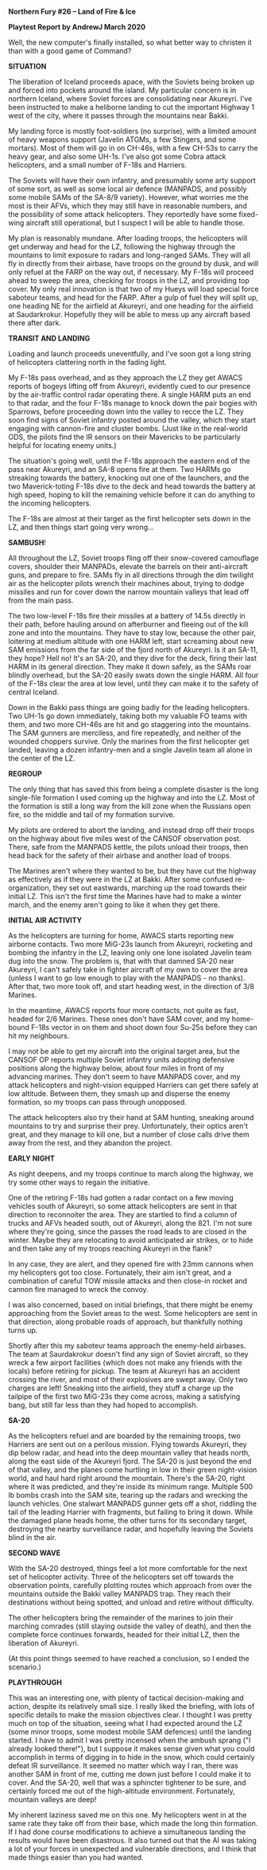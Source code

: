 **Northern Fury \#26 – Land of Fire & Ice**

**<span class="underline">Playtest Report by AndrewJ March 2020</span>**

Well, the new computer's finally installed, so what better way to
christen it than with a good game of Command?

**SITUATION**

The liberation of Iceland proceeds apace, with the Soviets being broken
up and forced into pockets around the island. My particular concern is
in northern Iceland, where Soviet forces are consolidating near
Akureyri. I've been instructed to make a heliborne landing to cut the
important Highway 1 west of the city, where it passes through the
mountains near Bakki.

My landing force is mostly foot-soldiers (no surprise), with a limited
amount of heavy weapons support (Javelin ATGMs, a few Stingers, and some
mortars). Most of them will go in on CH-46s, with a few CH-53s to carry
the heavy gear, and also some UH-1s. I've also got some Cobra attack
helicopters, and a small number of F-18s and Harriers.

The Soviets will have their own infantry, and presumably some arty
support of some sort, as well as some local air defence (MANPADS, and
possibly some mobile SAMs of the SA-8/9 variety). However, what worries
me the most is their AFVs, which they may still have in reasonable
numbers, and the possibility of some attack helicopters. They reportedly
have some fixed-wing aircraft still operational, but I suspect I will be
able to handle those.

My plan is reasonably mundane. After loading troops, the helicopters
will get underway and head for the LZ, following the highway through the
mountains to limit exposure to radars and long-ranged SAMs. They will
all fly in directly from their airbase, have troops on the ground by
dusk, and will only refuel at the FARP on the way out, if necessary. My
F-18s will proceed ahead to sweep the area, checking for troops in the
LZ, and providing top cover. My only real innovation is that two of my
Hueys will load special force saboteur teams, and head for the FARP.
After a gulp of fuel they will split up, one heading NE for the airfield
at Akureyri, and one heading for the airfield at Saudarkrokur. Hopefully
they will be able to mess up any aircraft based there after dark.

**TRANSIT AND LANDING**

Loading and launch proceeds uneventfully, and I've soon got a long
string of helicopters clattering north in the fading light.

My F-18s pass overhead, and as they approach the LZ they get AWACS
reports of bogeys lifting off from Akureyri, evidently cued to our
presence by the air-traffic control radar operating there. A single HARM
puts an end to that radar, and the four F-18s manage to knock down the
pair bogies with Sparrows, before proceeding down into the valley to
recce the LZ. They soon find signs of Soviet infantry posted around the
valley, which they start engaging with cannon-fire and cluster bombs.
(Just like in the real-world ODS, the pilots find the IR sensors on
their Mavericks to be particularly helpful for locating enemy units.)

The situation's going well, until the F-18s approach the eastern end of
the pass near Akureyri, and an SA-8 opens fire at them. Two HARMs go
streaking towards the battery, knocking out one of the launchers, and
the two Maverick-toting F-18s dive to the deck and head towards the
battery at high speed, hoping to kill the remaining vehicle before it
can do anything to the incoming helicopters.

The F-18s are almost at their target as the first helicopter sets down
in the LZ, and then things start going very wrong...

**SAMBUSH**\!

All throughout the LZ, Soviet troops fling off their snow-covered
camouflage covers, shoulder their MANPADs, elevate the barrels on their
anti-aircraft guns, and prepare to fire. SAMs fly in all directions
through the dim twilight air as the helicopter pilots wrench their
machines about, trying to dodge missiles and run for cover down the
narrow mountain valleys that lead off from the main pass.

The two low-level F-18s fire their missiles at a battery of 14.5s
directly in their path, before hauling around on afterburner and fleeing
out of the kill zone and into the mountains. They have to stay low,
because the other pair, loitering at medium altitude with one HARM left,
start screaming about new SAM emissions from the far side of the fjord
north of Akureyri. Is it an SA-11, they hope? Hell no\! It's an SA-20,
and they dive for the deck, firing their last HARM in its general
direction. They make it down safely, as the SAMs roar blindly overhead,
but the SA-20 easily swats down the single HARM. All four of the F-18s
clear the area at low level, until they can make it to the safety of
central Iceland.

Down in the Bakki pass things are going badly for the leading
helicopters. Two UH-1s go down immediately, taking both my valuable FO
teams with them, and two more CH-46s are hit and go staggering into the
mountains. The SAM gunners are merciless, and fire repeatedly, and
neither of the wounded choppers survive. Only the marines from the first
helicopter get landed, leaving a dozen infantry-men and a single Javelin
team all alone in the center of the LZ.

**REGROUP**

The only thing that has saved this from being a complete disaster is the
long single-file formation I used coming up the highway and into the LZ.
Most of the formation is still a long way from the kill zone when the
Russians open fire, so the middle and tail of my formation survive.

My pilots are ordered to abort the landing, and instead drop off their
troops on the highway about five miles west of the CANSOF observation
post. There, safe from the MANPADS kettle, the pilots unload their
troops, then head back for the safety of their airbase and another load
of troops.

The Marines aren't where they wanted to be, but they have cut the
highway as effectively as if they were in the LZ at Bakki. After some
confused re-organization, they set out eastwards, marching up the road
towards their initial LZ. This isn't the first time the Marines have had
to make a winter march, and the enemy aren't going to like it when they
get there.

**INITIAL AIR ACTIVITY**

As the helicopters are turning for home, AWACS starts reporting new
airborne contacts. Two more MiG-23s launch from Akureyri, rocketing and
bombing the infantry in the LZ, leaving only one lone isolated Javelin
team dug into the snow. The problem is, that with that damned SA-20 near
Akureyri, I can't safely take in fighter aircraft of my own to cover the
area (unless I want to go low enough to play with the MANPADS - no
thanks). After that, two more took off, and start heading west, in the
direction of 3/8 Marines.

In the meantime, AWACS reports four more contacts, not quite as fast,
headed for 2/6 Marines. These ones don't have SAM cover, and my
home-bound F-18s vector in on them and shoot down four Su-25s before
they can hit my neighbours.

I may not be able to get my aircraft into the original target area, but
the CANSOF OP reports multiple Soviet infantry units adopting defensive
positions along the highway below, about four miles in front of my
advancing marines. They don't seem to have MANPADS cover, and my attack
helicopters and night-vision equipped Harriers can get there safely at
low altitude. Between them, they smash up and disperse the enemy
formation, so my troops can pass through unopposed.

The attack helicopters also try their hand at SAM hunting, sneaking
around mountains to try and surprise their prey. Unfortunately, their
optics aren't great, and they manage to kill one, but a number of close
calls drive them away from the rest, and they abandon the project.

**EARLY NIGHT**

As night deepens, and my troops continue to march along the highway, we
try some other ways to regain the initiative.

One of the retiring F-18s had gotten a radar contact on a few moving
vehicles south of Akureyri, so some attack helicopters are sent in that
direction to reconnoiter the area. They are startled to find a column of
trucks and AFVs headed south, out of Akureyri, along the 821. I'm not
sure where they're going, since the passes the road leads to are closed
in the winter. Maybe they are relocating to avoid anticipated air
strikes, or to hide and then take any of my troops reaching Akureyri in
the flank?

In any case, they are alert, and they opened fire with 23mm cannons when
my helicopters got too close. Fortunately, their aim isn't great, and a
combination of careful TOW missile attacks and then close-in rocket and
cannon fire managed to wreck the convoy.

I was also concerned, based on initial briefings, that there might be
enemy approaching from the Soviet areas to the west. Some helicopters
are sent in that direction, along probable roads of approach, but
thankfully nothing turns up.

Shortly after this my saboteur teams approach the enemy-held airbases.
The team at Saurdakrokur doesn't find any sign of Soviet aircraft, so
they wreck a few airport facilities (which does not make any friends
with the locals) before retiring for pickup. The team at Akureyri has an
accident crossing the river, and most of their explosives are swept
away. Only two charges are left\! Sneaking into the airfield, they stuff
a charge up the tailpipe of the first two MiG-23s they come across,
making a satisfying bang, but still far less than they had hoped to
accomplish.

**SA-20**

As the helicopters refuel and are boarded by the remaining troops, two
Harriers are sent out on a perilous mission. Flying towards Akureyri,
they dip below radar, and head into the deep mountain valley that heads
north, along the east side of the Akureyri fjord. The SA-20 is just
beyond the end of that valley, and the planes come hurtling in low in
their green night-vision world, and haul hard right around the mountain.
There's the SA-20, right where it was predicted, and they're inside its
minimum range. Multiple 500 lb bombs crash into the SAM site, tearing up
the radars and wrecking the launch vehicles. One stalwart MANPADS gunner
gets off a shot, riddling the tail of the leading Harrier with
fragments, but failing to bring it down. While the damaged plane heads
home, the other turns for its secondary target, destroying the nearby
surveillance radar, and hopefully leaving the Soviets blind in the air.

**SECOND WAVE**

With the SA-20 destroyed, things feel a lot more comfortable for the
next set of helicopter activity. Three of the helicopters set off
towards the observation points, carefully plotting routes which approach
from over the mountains outside the Bakki valley MANPADS trap. They
reach their destinations without being spotted, and unload and retire
without difficulty.

The other helicopters bring the remainder of the marines to join their
marching comrades (still staying outside the valley of death), and then
the complete force continues forwards, headed for their initial LZ, then
the liberation of Akureyri.

(At this point things seemed to have reached a conclusion, so I ended
the scenario.)

**PLAYTHROUGH**

This was an interesting one, with plenty of tactical decision-making and
action, despite its relatively small size. I really liked the briefing,
with lots of specific details to make the mission objectives clear. I
thought I was pretty much on top of the situation, seeing what I had
expected around the LZ (some minor troops, some modest mobile SAM
defences) until the landing started. I have to admit I was pretty
incensed when the ambush sprang ("I already looked there\!"), but I
suppose it makes sense given what you could accomplish in terms of
digging in to hide in the snow, which could certainly defeat IR
surveillance. It seemed no matter which way I ran, there was another SAM
in front of me, cutting me down just before I could make it to cover.
And the SA-20, well that was a sphincter tightener to be sure, and
certainly forced me out of the high-altitude environment. Fortunately,
mountain valleys are deep\!

My inherent laziness saved me on this one. My helicopters went in at the
same rate they take off from their base, which made the long thin
formation. If I had done course modifications to achieve a simultaneous
landing the results would have been disastrous. It also turned out that
the AI was taking a lot of your forces in unexpected and vulnerable
directions, and I think that made things easier than you had wanted.
